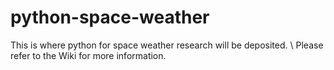 # python-space-weather
This is where python for space weather research will be deposited. \\
Please refer to the Wiki for more information. 
